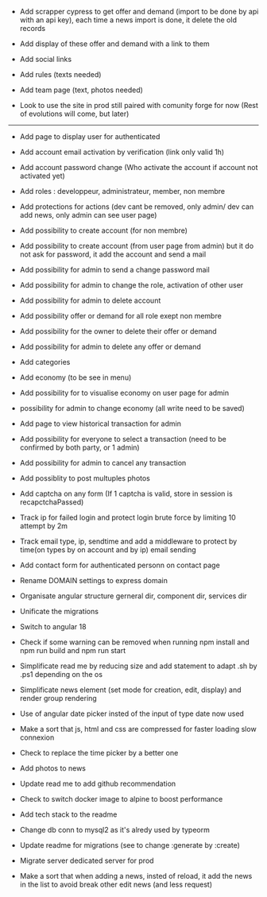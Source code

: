- Add scrapper cypress to get offer and demand (import to be done by api with an api key), each time a news import is done, it delete the old records

- Add display of these offer and demand with a link to them

- Add social links

- Add rules (texts needed)

- Add team page (text, photos needed)

- Look to use the site in prod still paired with comunity forge for now (Rest of evolutions will come, but later)

-------------------------------------

- Add page to display user for authenticated

- Add account email activation by verification (link only valid 1h)

- Add account password change (Who activate the account if account not activated yet)

- Add roles : developpeur, administrateur, member, non membre

- Add protections for actions (dev cant be removed, only admin/ dev can add news, only admin can see user page)

- Add possibility to create account (for non membre)

- Add possibility to create account (from user page from admin) but it do not ask for password, it add the account and send a mail
 
- Add possibility for admin to send a change password mail

- Add possibility for admin to change the role, activation of other user

- Add possibility for admin to delete account

- Add possibility offer or demand for all role exept non membre

- Add possibility for the owner to delete their offer or demand

- Add possibility for admin to delete any offer or demand

- Add categories

- Add economy (to be see in menu)

- Add possibility for to visualise economy on user page for admin

- possibility for admin to change economy (all write need to be saved)

- Add page to view historical transaction for admin

- Add possibility for everyone to select a transaction (need to be confirmed by both party, or 1 admin)

- Add possibility for admin to cancel any transaction

- Add possiblity to post multuples photos

- Add captcha on any form (If 1 captcha is valid, store in session is recapctchaPassed)

- Track ip for failed login and protect login brute force by limiting 10 attempt by 2m

- Track email type, ip, sendtime and add a middleware to protect by time(on types by on account and by ip) email sending

- Add contact form for authenticated personn on contact page

- Rename DOMAIN settings to express domain

- Organisate angular structure gerneral dir, component dir, services dir

- Unificate the migrations

- Switch to angular 18

- Check if some warning can be removed when running npm install and npm run build and npm run start

- Simplificate read me by reducing size and add statement to adapt .sh by .ps1 depending on the os

- Simplificate news element (set mode for creation, edit, display) and render group rendering

- Use of angular date picker insted of the input of type date now used

- Make a sort that js, html and css are compressed for faster loading slow connexion

- Check to replace the time picker by a better one

- Add photos to news

- Update read me to add github recommendation

- Check to switch docker image to alpine to boost performance

- Add tech stack to the readme

- Change db conn to mysql2 as it's alredy used by typeorm

- Update readme for migrations (see to change :generate by :create)

- Migrate server dedicated server for prod

- Make a sort that when adding a news, insted of reload, it add the news in the list to avoid break other edit news (and less request)